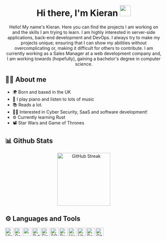 <h1 align="center">
  Hi there, I'm Kieran <img src="https://media.giphy.com/media/hvRJCLFzcasrR4ia7z/giphy.gif" width="35">
</h1>

<p align="center">
  Hello! My name's Kieran. Here you can find the projects I am working on and the skills I am trying to learn. I am highly interested in server-side applications, back-end development and DevOps. I always try to make my projects unique; ensuring that I can show my abilities without overcomplicating or, making it difficult for others to contribute. I am currently working as a Sales Manager at a web development company and, I am working towards (hopefully), gaining a bachelor's degree in computer science.
</p>

## :sassy_man:  About me
- 🌍 Born and based in the UK
- 🎹 I play piano and listen to lots of music
- 📚 Reads a lot.
- 🧑‍💻 Interested in Cyber Security, SaaS and software development!
- ⚙️ Currently learning Rust
- 📽️ Star Wars and Game of Thrones

## 📊 Github Stats
<p align="center">
  <a href="https://git.io/streak-stats"> <img height=170 src="https://github-readme-streak-stats.herokuapp.com?user=BreathXV&theme=dark&hide_border=true" alt="GitHub Streak" /></a>
</p>

## ⚙️ Languages and Tools
<img align="left" alt="Vlang" width="26px" src="https://external-content.duckduckgo.com/iu/?u=https%3A%2F%2Fcreazilla-store.fra1.digitaloceanspaces.com%2Ficons%2F3257125%2Ffile-type-vlang-icon-md.png&f=1&nofb=1&ipt=39e3be4b6ccdaa3d15eeb40f9d0f8d7cbce02588e5044261fe904a6e8d6ad97e&ipo=images" />
<img align="left" alt="Golang" width="26px" src="https://user-images.githubusercontent.com/25181517/192149581-88194d20-1a37-4be8-8801-5dc0017ffbbe.png" />
<img align="left" alt="" width="26px" src="" />
<img align="left" alt="Python" width="26px" src="https://user-images.githubusercontent.com/25181517/183423507-c056a6f9-1ba8-4312-a350-19bcbc5a8697.png" />
<img align="left" alt="Flask" width="26px" src="https://user-images.githubusercontent.com/25181517/183423775-2276e25d-d43d-4e58-890b-edbc88e915f7.png" />
<img align="left" alt="SQLite" width="26px" src="https://github.com/marwin1991/profile-technology-icons/assets/136815194/82df4543-236b-4e45-9604-5434e3faab17" />
<img align="left" alt="PostgreSQL" width="26px" src="https://user-images.githubusercontent.com/25181517/117208740-bfb78400-adf5-11eb-97bb-09072b6bedfc.png" />
<img align="left" alt="Visual Studio Code" width="26px" src="https://user-images.githubusercontent.com/25181517/192108891-d86b6220-e232-423a-bf5f-90903e6887c3.png" />
<img align="left" alt="Ubuntu" width="26px" src="https://user-images.githubusercontent.com/25181517/186884153-99edc188-e4aa-4c84-91b0-e2df260ebc33.png" />
<img align="left" alt="Docker" width="26px" src="https://user-images.githubusercontent.com/25181517/117207330-263ba280-adf4-11eb-9b97-0ac5b40bc3be.png" />
<img align="left" alt="Git" width="26px" src="https://cdn.freebiesupply.com/logos/large/2x/git-icon-logo-png-transparent.png" />
